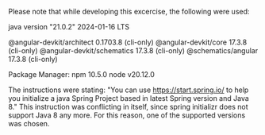 Please note that while developing this excercise, the following were used:

java version "21.0.2" 2024-01-16 LTS

@angular-devkit/architect    0.1703.8 (cli-only)
@angular-devkit/core         17.3.8 (cli-only)
@angular-devkit/schematics   17.3.8 (cli-only)
@schematics/angular          17.3.8 (cli-only)

Package Manager: npm 10.5.0
node v20.12.0


The instructions were stating: "You can use https://start.spring.io/ to help you initialize a java Spring Project based in latest Spring version and Java 8." This instruction was conflicting in itself, since spring initializr does not support Java 8 any more. For this reason, one of the supported versions was chosen.

